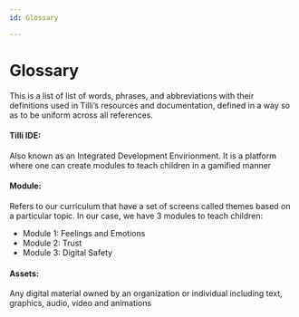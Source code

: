 ```yaml
---
id: Glossary

---
```


# Glossary

This is a list of list of words, phrases, and abbreviations with their definitions used in Tilli’s resources and documentation, defined in a way so as to be uniform across all references.

#### Tilli IDE:
Also known as an Integrated Development Envirionment. It is a platform where one can create modules to teach children in a gamified manner

#### Module: 
Refers to our curriculum that have a set of screens called themes based on a particular topic. In our case, we have 3 modules to teach children:
- Module 1: Feelings and Emotions
- Module 2: Trust
- Module 3: Digital Safety

#### Assets: 
Any digital material owned by an organization or individual including text, graphics, audio, video and animations






